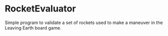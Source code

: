 # RocketEvaluator

Simple program to validate a set of rockets used to make a maneuver in the Leaving Earth board game.
